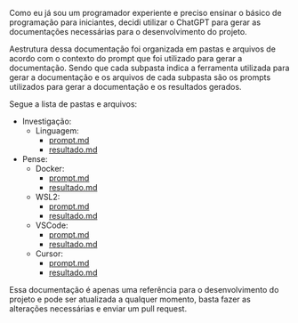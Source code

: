 Como eu já sou um programador experiente e preciso ensinar o básico de programação para iniciantes, decidi utilizar o ChatGPT para gerar as documentações necessárias para o desenvolvimento do projeto.

Aestrutura dessa documentação foi organizada em pastas e arquivos de acordo com o contexto do prompt que foi utilizado para gerar a documentação. Sendo que cada subpasta indica a ferramenta utilizada para gerar a documentação e os arquivos de cada subpasta são os prompts utilizados para gerar a documentação e os resultados gerados.

Segue a lista de pastas e arquivos:

- Investigação:
    - Linguagem:
        - [prompt.md](investigacao/linguagem/prompt.md)
        - [resultado.md](investigacao/linguagem/resultado.md)
- Pense:
    - Docker:
        - [prompt.md](pense/docker/prompt.md)
        - [resultado.md](pense/docker/resultado.md)
    - WSL2:
        - [prompt.md](pense/wsl2/prompt.md)
        - [resultado.md](pense/wsl2/resultado.md)
    - VSCode:
        - [prompt.md](pense/vscode/prompt.md)
        - [resultado.md](pense/vscode/resultado.md)
    - Cursor:
        - [prompt.md](pense/cursor/prompt.md)
        - [resultado.md](pense/cursor/resultado.md)


Essa documentação é apenas uma referência para o desenvolvimento do projeto e pode ser atualizada a qualquer momento, basta fazer as alterações necessárias e enviar um pull request.
